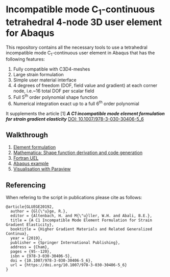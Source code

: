# Incompatible mode C<sub>1</sub>-continuous tetrahedral 4-node 3D user element for Abaqus

This repository contains all the necessary tools to use a tetrahedral incompatible mode C<sub>1</sub>-continuous user element in Abaqus that has the following features:

1. Fully compatible with C3D4-meshes
2. Large strain formulation
3. Simple user material interface
4. 4 degrees of freedom (DOF, field value and gradient) at each corner node, i.e.~16 total DOF per scalar field
5. Full 5<sup>th</sup> order polynomial shape function
6. Numerical integration exact up to a full 6<sup>th</sup> order polynomial

It supplements the article 
[1] **_A C1 incompatible mode element formulation for strain gradient elasticity_** [DOI: 10.1007/978-3-030-30406-5_6](https://doi.org/10.1007/978-3-030-30406-5_6)

## Walkthrough

1. [Element formulation](./1_Element_formulation)
2. [Mathematica: Shape function derivation and code generation](./2_Mathematica)
3. [Fortran UEL](./3_Fortran_UEL)
4. [Abaqus example](./4_ABQ_Example)
5. [Visualisation with Paraview](./5_Visualisation)


## Referencing

When refering to the script in publications please cite as follows:

```
@article{GLUEGE20192,
  author = {Gl{\"u}ge, R.},
  editor = {Altenbach, H. and M{\"u}ller, W.H. and Abali, B.E.},
  title = {A C1 Incompatible Mode Element Formulation for Strain Gradient Elasticity},
  booktitle = {Higher Gradient Materials and Related Generalized Continua},
  year = {2019},
  publisher = {Springer International Publishing},
  address = {Cham},
  pages = {95--120},
  isbn = {978-3-030-30406-5},
  doi = {10.1007/978-3-030-30406-5_6},
  url = {https://doi.org/10.1007/978-3-030-30406-5_6}
}
```
